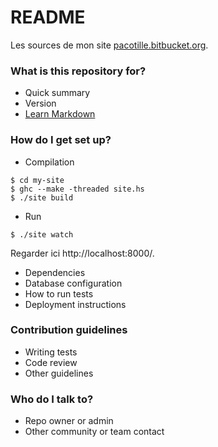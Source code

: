 # README #


Les sources de mon site [pacotille.bitbucket.org](http://pacotille.bitbucket.org).


### What is this repository for? ###

* Quick summary
* Version
* [Learn Markdown](https://bitbucket.org/tutorials/markdowndemo)

### How do I get set up? ###

* Compilation
~~~
$ cd my-site
$ ghc --make -threaded site.hs
$ ./site build
~~~
* Run
~~~
$ ./site watch
~~~
Regarder ici http://localhost:8000/.

* Dependencies
* Database configuration
* How to run tests
* Deployment instructions

### Contribution guidelines ###

* Writing tests
* Code review
* Other guidelines

### Who do I talk to? ###

* Repo owner or admin
* Other community or team contact